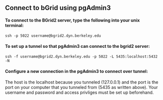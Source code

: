 ## Connect to bGrid using pgAdmin3
#### To connect to the BGrid2 server, type the following into your unix terminal:
`ssh -p 5022 username@bgrid2.dyn.berkeley.edu`

#### To set up a tunnel so that pgAdmin3 can connect to the bgrid2 server:
`ssh -f username@bgrid2.dyn.berkeley.edu -p 5022 -L 5435:localhost:5432 -N`

####  Configure a new connection in the pgAdmin3 to connect over tunnel: 
The host is the localhost because you tunneled (127.0.0.1) and the port is the port on your computer that you tunneled from (5435 as written above). Your username and password and access privliges must be set up beforehand. 
